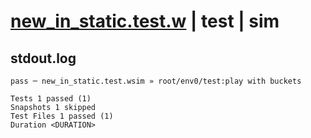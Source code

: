 # [new_in_static.test.w](../../../../../examples/tests/valid/new_in_static.test.w) | test | sim

## stdout.log
```log
pass ─ new_in_static.test.wsim » root/env0/test:play with buckets

Tests 1 passed (1)
Snapshots 1 skipped
Test Files 1 passed (1)
Duration <DURATION>
```

